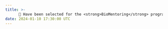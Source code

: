 ```yaml
---
title: >-
      📢 Have been selected for the <strong>BioMentoring</strong> program of the LMU
date: 2024-01-10 17:30:00 UTC
---
```

